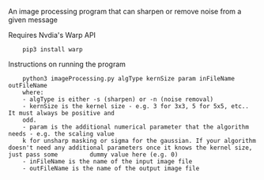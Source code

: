 An image processing program that can sharpen or remove noise from a given message

Requires Nvdia's Warp API
```text
    pip3 install warp
```

Instructions on running the program
```text
    python3 imageProcessing.py algType kernSize param inFileName outFileName
    where:
    - algType is either -s (sharpen) or -n (noise removal)
    - kernSize is the kernel size - e.g. 3 for 3x3, 5 for 5x5, etc.. It must always be positive and
    odd.
    - param is the additional numerical parameter that the algorithm needs - e.g. the scaling value
    k for unsharp masking or sigma for the gaussian. If your algorithm doesn't need any additional parameters once it knows the kernel size, just pass some         dummy value here (e.g. 0)
    - inFileName is the name of the input image file
    - outFileName is the name of the output image file
```
